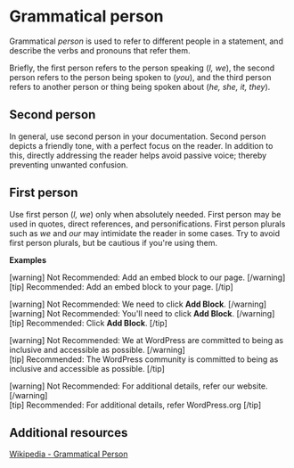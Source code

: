# Grammatical person

Grammatical *person* is used to refer to different people in a statement, and describe the verbs and pronouns that refer them.

Briefly, the first person refers to the person speaking (*I, we*), the second person refers to the person being spoken to (*you*), and the third person refers to another person or thing being spoken about (*he, she, it, they*).

## Second person

In general, use second person in your documentation. Second person depicts a friendly tone, with a perfect focus on the reader. In addition to this, directly addressing the reader helps avoid passive voice; thereby preventing unwanted confusion.  

## First person

Use first person (*I, we*) only when absolutely needed. First person may be used in quotes, direct references, and personifications. First person plurals such as *we* and *our* may intimidate the reader in some cases. Try to avoid first person plurals, but be cautious if you're using them.

**Examples**

[warning] Not Recommended: Add an embed block to our page.  [/warning]  
[tip] Recommended: Add an embed block to your page. [/tip]

[warning] Not Recommended: We need to click **Add Block**.  [/warning]  
[warning] Not Recommended: You'll need to click **Add Block**.  [/warning]  
[tip] Recommended: Click **Add Block**. [/tip]

[warning] Not Recommended: We at WordPress are committed to being as inclusive and accessible as possible.  [/warning]  
[tip] Recommended: The WordPress community is committed to being as inclusive and accessible as possible. [/tip]

[warning] Not Recommended: For additional details, refer our website.  [/warning]  
[tip] Recommended: For additional details, refer WordPress.org  [/tip]

## Additional resources

[Wikipedia - Grammatical Person](https://en.wikipedia.org/wiki/Grammatical_person)
